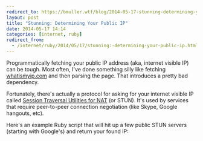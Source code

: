 ```yaml
---
redirect_to: https://bmuller.wtf/blog/2014-05-17-stunning-determining-your-public-ip
layout: post
title: "Stunning: Determining Your Public IP"
date: 2014-05-17 14:14
categories: [internet, ruby]
redirect_from:
  - /internet/ruby/2014/05/17/stunning:-determining-your-public-ip.html
---
```

Programmatically fetching your public IP address (aka, internet visible IP) can be tough.  Most often, I've done something silly like fetching [whatismyip.com](http://whatismyip.com) and then parsing the page.  That introduces a pretty bad dependency.

Fortunately, there's actually a protocol for asking for your internet visible IP called [Session Traversal Utilities for NAT](https://en.wikipedia.org/wiki/STUN) (or STUN).  It's used by services that require peer-to-peer connection negotiation (like Skype, Google hangouts, etc).

Here's an example Ruby script that will hit up a few public STUN servers (starting with Google's) and return your found IP:

<script src="https://gist.github.com/bmuller/a1525bd8f7799812867f.js"></script>
